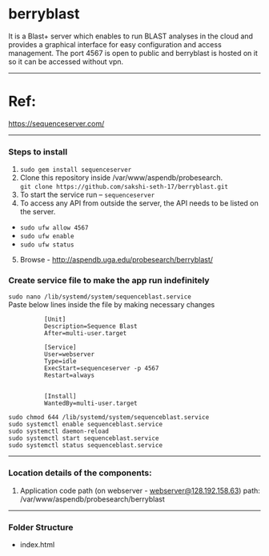 # berryblast
It is a Blast+ server which enables to run BLAST analyses in the cloud and provides a graphical interface for easy configuration and access management. The port 4567 is open to public and berryblast is hosted on it so it can be accessed without vpn.

---

# Ref:
https://sequenceserver.com/

---

### Steps to install 
1. `sudo gem install sequenceserver` 
2. Clone this repository inside /var/www/aspendb/probesearch. \
`git clone https://github.com/sakshi-seth-17/berryblast.git`
3. To start the service run – `sequenceserver` 
4. To access any API from outside the server, the API needs to be listed on the server.
  - `sudo ufw allow 4567`
  - `sudo ufw enable`
  - `sudo ufw status`
5. Browse - http://aspendb.uga.edu/probesearch/berryblast/


### Create service file to make the app run indefinitely
`sudo nano /lib/systemd/system/sequenceblast.service` \
Paste below lines inside the file by making necessary changes


              [Unit] 
              Description=Sequence Blast 
              After=multi-user.target 

              [Service] 
              User=webserver 
              Type=idle 
              ExecStart=sequenceserver -p 4567
              Restart=always


              [Install] 
              WantedBy=multi-user.target 

`sudo chmod 644 /lib/systemd/system/sequenceblast.service` \
`sudo systemctl enable sequenceblast.service` \
`sudo systemctl daemon-reload` \
`sudo systemctl start sequenceblast.service` \
`sudo systemctl status sequenceblast.service` 




---
### Location details of the components:
1.	Application code path (on webserver - webserver@128.192.158.63) path: /var/www/aspendb/probesearch/berryblast

---
### Folder Structure
- index.html
